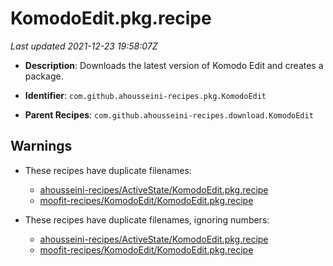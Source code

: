 # KomodoEdit.pkg.recipe

_Last updated 2021-12-23 19:58:07Z_

- **Description**: Downloads the latest version of Komodo Edit and creates a package.

- **Identifier**: `com.github.ahousseini-recipes.pkg.KomodoEdit`

- **Parent Recipes**: `com.github.ahousseini-recipes.download.KomodoEdit`

## Warnings

- These recipes have duplicate filenames:
    - [ahousseini-recipes/ActiveState/KomodoEdit.pkg.recipe](/autopkg-dupe-tracker/ahousseini-recipes/ActiveState/KomodoEdit.pkg.recipe)
    - [moofit-recipes/KomodoEdit/KomodoEdit.pkg.recipe](/autopkg-dupe-tracker/moofit-recipes/KomodoEdit/KomodoEdit.pkg.recipe)

- These recipes have duplicate filenames, ignoring numbers:
    - [ahousseini-recipes/ActiveState/KomodoEdit.pkg.recipe](/autopkg-dupe-tracker/ahousseini-recipes/ActiveState/KomodoEdit.pkg.recipe)
    - [moofit-recipes/KomodoEdit/KomodoEdit.pkg.recipe](/autopkg-dupe-tracker/moofit-recipes/KomodoEdit/KomodoEdit.pkg.recipe)